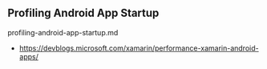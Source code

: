## Profiling Android App Startup

profiling-android-app-startup.md

*   https://devblogs.microsoft.com/xamarin/performance-xamarin-android-apps/

